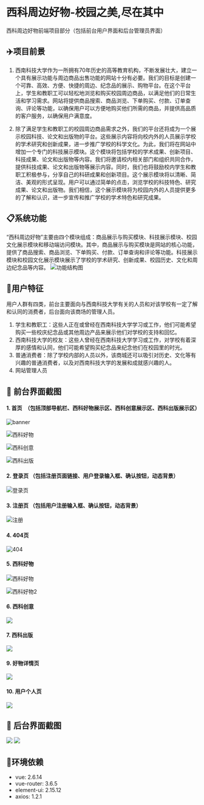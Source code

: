 # 西科周边好物-校园之美,尽在其中
  
西科周边好物前端项目部分（包括前台用户界面和后台管理员界面）
  
## ✈️项目前景
1. 西南科技大学作为一所拥有70年历史的高等教育机构，不断发展壮大，建立一个具有展示功能与周边商品出售功能的网站十分有必要。我们的目标是创建一个可靠、高效、方便、快捷的周边、纪念品的展示、购物平台。在这个平台上，学生和教职工可以轻松地浏览和购买校园周边商品，以满足他们的日常生活和学习需求。网站将提供商品搜索、商品浏览、下单购买、付款、订单查询、评论等功能，以确保用户可以方便地购买他们所需的商品，并提供高品质的客户服务，以确保用户满意度。
  
  
2. 除了满足学生和教职工的校园周边商品需求之外，我们的平台还将成为一个展示校园科技、论文和出版物的平台。这些展示内容将向校内外的人员展示学校的学术研究和创新成果，进一步推广学校的科学文化。为此，我们将在网站中增加一个专门的科技展示模块。这个模块将包括学校的学术成果、创新项目、科技成果、论文和出版物等内容。我们将邀请校内相关部门和组织共同合作，提供科技成果、论文和出版物等展示内容。同时，我们也将鼓励校内学生和教职工积极参与，分享自己的科研成果和创新项目。这个展示模块将以清晰、简洁、美观的形式呈现。用户可以通过简单的点击，浏览学校的科技特色、研究成果、论文和出版物。我们相信，这个展示模块将为校园内外的人员提供更多的了解和认识，进一步宣传和推广学校的学术特色和研究成果。
  
## 📋系统功能
“西科周边好物”主要由四个模块组成：商品展示与购买模块、科技展示模块、校园文化展示模块和移动端访问模块。其中，商品展示与购买模块是网站的核心功能，提供了商品搜索、商品浏览、下单购买、付款、订单查询和评论等功能。科技展示模块和校园文化展示模块展示了学校的学术研究、创新成果、校园历史、文化和周边纪念品等内容。
![功能结构图](https://img-blog.csdnimg.cn/cd019e2f84f144b5b5eb3523679b1642.png)
  
## 🎨用户特征
用户人群有四类，前台主要面向与西南科技大学有关的人员和对该学校有一定了解和认同的消费者，后台面向该商场的管理人员。
1. 学生和教职工：这些人正在或曾经在西南科技大学学习或工作，他们可能希望购买一些校庆纪念品或其他周边产品来展示他们对学校的支持和回忆。
2. 西南科技大学的校友：这些人曾经在西南科技大学学习或工作，对学校有着深厚的感情和认同，他们可能希望购买纪念品来纪念他们在校园里的时光。
3. 普通消费者：除了学校内部的人员以外，该商城还可以吸引对历史、文化等有兴趣的普通消费者，以及对西南科技大学的发展和成就感兴趣的人。
4. 网站管理人员
  
## 📸 前台界面截图
#### 1. 首页  （包括顶部导航栏、西科好物展示区、西科创意展示区、西科出版展示区）
![banner](https://img-blog.csdnimg.cn/a277f9c9ae9442b39b658ec591991194.png)
  
![西科好物](https://img-blog.csdnimg.cn/f6be4eb6ee18494085021fe4669fd082.png)
  
![西科创意](https://img-blog.csdnimg.cn/769678d9c57b486682beed455c012906.png)
  
![西科出版](https://img-blog.csdnimg.cn/924f41e3f8e248baa110056b96bde99c.png)
  
#### 2. 登录页 （包括注册页面链接、用户登录输入框、确认按钮，动态背景）
![登录页](https://img-blog.csdnimg.cn/0a17515a076f49eca3f36bc4559d6c14.png)
  
#### 3. 注册页 （包括用户注册输入框、确认按钮，动态背景）
![注册](https://img-blog.csdnimg.cn/4a59580d436d43d4a34a6878a90f4974.png)
  
#### 4. 404页
![404](https://img-blog.csdnimg.cn/22d2fce807304627a343d6ee05f32fa8.png)
  
#### 5. 西科好物
![西科好物](https://img-blog.csdnimg.cn/72fa6909ca614f0ba85d2b95b4d7fbed.png)
 
![西科好物2](https://img-blog.csdnimg.cn/e3b4257f52fa4afebafc2eac13e26108.png)
#### 6. 西科创意
 ![](https://img-blog.csdnimg.cn/3b51ea02170b43468ea9a5bb2d5d9f74.png)
#### 7. 西科出版 
 ![](https://img-blog.csdnimg.cn/f65bc486802f4dcfa65ca5aca0f330e1.png)
#### 9. 好物详情页 
 ![](https://img-blog.csdnimg.cn/ec5fbb6728544325a5da7937faeafbb1.png)
#### 10. 用户个人页
![](https://img-blog.csdnimg.cn/933249d4e27d492592c17eaefb5b727b.png)
## 📸 后台界面截图
![](https://img-blog.csdnimg.cn/ec7d25e30b394c49ab5f23353f80ed1a.png)
![](https://img-blog.csdnimg.cn/8bf6c36b5ac2432c95dab0856700761c.png)
## 🔗环境依赖
- vue: 2.6.14
- vue-router: 3.6.5
- element-ui: 2.15.12
- axios: 1.2.1